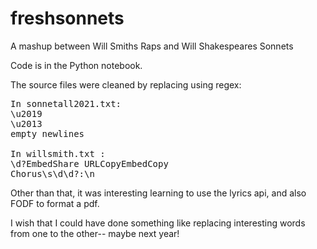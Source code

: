 # freshsonnets
A mashup between Will Smiths Raps and Will Shakespeares Sonnets

Code is in the Python notebook.

The source files were cleaned by replacing using regex:
<pre>
In sonnetall2021.txt:
\u2019
\u2013
empty newlines

In willsmith.txt :
\d?EmbedShare URLCopyEmbedCopy 
Chorus\s\d\d?:\n
</pre>

Other than that, it was interesting learning to use the lyrics api, and also FODF to format a pdf.

I wish that I could have done something like replacing interesting words from one to the other-- maybe next year!
